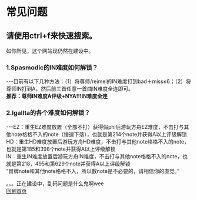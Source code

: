 # 常见问题
## **请使用ctrl+f来快速搜索。** 
  如你所见，这个网站现仍然在建设中。  
  
  <link rel="icon" href="Phigros.ico" type="image/x-icon"/>  

  
### 1.Spasmodic的IN难度如何解锁？  
  ---目前有以下几种方法：（1）将尊师/reimei的IN难度打到bad＋miss≤6；（2）将尊师IN打到A，然后前三首任意一首曲IN难度全连即可。  
  **推荐：尊师IN难度A评级+NYA!!!IN难度全连**    

### 2.Igallta的各个难度如何解锁？  
---EZ：重生EZ难度放置（全部不打）获得假phi后游玩方舟EZ难度，不击打与其他note格格不入的note（慢速下落），也就是第214个note并获得A以上评级解锁  
   HD：重生HD难度放置后游玩方舟HD难度，不击打与其他note格格不入的note，也就是第185和398个note并获得A以上评级解锁  
   IN：重生IN难度放置后游玩方舟IN难度，不击打与其他note格格不入的note，也就是第218，495和第629个note并获得A以上评级解锁  
   “冒牌note和其他note格格不入，所以数note是不必要的，请相信你的直觉。”
   
  
 
 。。。正在建设中，乱码问题是什么鬼啊wee  
  [回到首页](/index.md)
  

